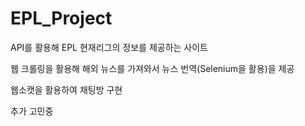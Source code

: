 # EPL_Project

API를 활용해 EPL 현재리그의 정보를 제공하는 사이트

웹 크롤링을 활용해 해외 뉴스를 가져와서 뉴스 번역(Selenium을 활용)을 제공

웹소캣을 활용하여 채팅방 구현

추가 고민중
